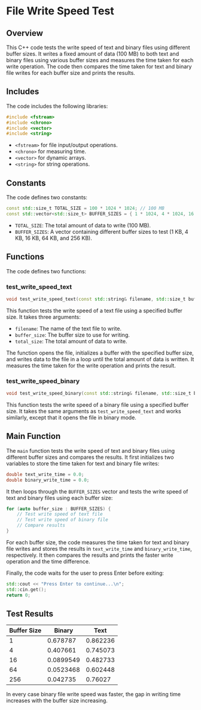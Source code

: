 File Write Speed Test
======================

Overview
--------

This C++ code tests the write speed of text and binary files using different buffer sizes. It writes a fixed amount of data (100 MB) to both text and binary files using various buffer sizes and measures the time taken for each write operation. The code then compares the time taken for text and binary file writes for each buffer size and prints the results.

Includes
--------

The code includes the following libraries:
```c++
#include <fstream>
#include <chrono>
#include <vector>
#include <string>
```
* `<fstream>` for file input/output operations.
* `<chrono>` for measuring time.
* `<vector>` for dynamic arrays.
* `<string>` for string operations.

Constants
---------

The code defines two constants:
```c++
const std::size_t TOTAL_SIZE = 100 * 1024 * 1024; // 100 MB
const std::vector<std::size_t> BUFFER_SIZES = { 1 * 1024, 4 * 1024, 16 * 1024, 64 * 1024, 256 * 1024 };
```
* `TOTAL_SIZE`: The total amount of data to write (100 MB).
* `BUFFER_SIZES`: A vector containing different buffer sizes to test (1 KB, 4 KB, 16 KB, 64 KB, and 256 KB).

Functions
---------

The code defines two functions:

### test\_write\_speed\_text
```c++
void test_write_speed_text(const std::string& filename, std::size_t buffer_size, std::size_t total_size)
```
This function tests the write speed of a text file using a specified buffer size. It takes three arguments:

* `filename`: The name of the text file to write.
* `buffer_size`: The buffer size to use for writing.
* `total_size`: The total amount of data to write.

The function opens the file, initializes a buffer with the specified buffer size, and writes data to the file in a loop until the total amount of data is written. It measures the time taken for the write operation and prints the result.

### test\_write\_speed\_binary
```c++
void test_write_speed_binary(const std::string& filename, std::size_t buffer_size, std::size_t total_size)
```
This function tests the write speed of a binary file using a specified buffer size. It takes the same arguments as `test_write_speed_text` and works similarly, except that it opens the file in binary mode.

Main Function
-------------

The `main` function tests the write speed of text and binary files using different buffer sizes and compares the results. It first initializes two variables to store the time taken for text and binary file writes:
```c++
double text_write_time = 0.0;
double binary_write_time = 0.0;
```
It then loops through the `BUFFER_SIZES` vector and tests the write speed of text and binary files using each buffer size:
```c++
for (auto buffer_size : BUFFER_SIZES) {
    // Test write speed of text file
    // Test write speed of binary file
    // Compare results
}
```
For each buffer size, the code measures the time taken for text and binary file writes and stores the results in `text_write_time` and `binary_write_time`, respectively. It then compares the results and prints the faster write operation and the time difference.

Finally, the code waits for the user to press Enter before exiting:
```c++
std::cout << "Press Enter to continue...\n";
std::cin.get();
return 0;
```
Test Results
-------------

|Buffer Size| Binary    | Text    |
| --------- | --------  | ------- |
|1	    | 0.678787  | 0.862236|
|4	    | 0.407661  | 0.745073|
|16	    | 0.0899549 | 0.482733|
|64	    | 0.0523468 | 0.602448|
|256    | 0.042735	| 0.76027 |


In every case binary file write speed was faster, the gap in writing time increases with the buffer size increasing. 
